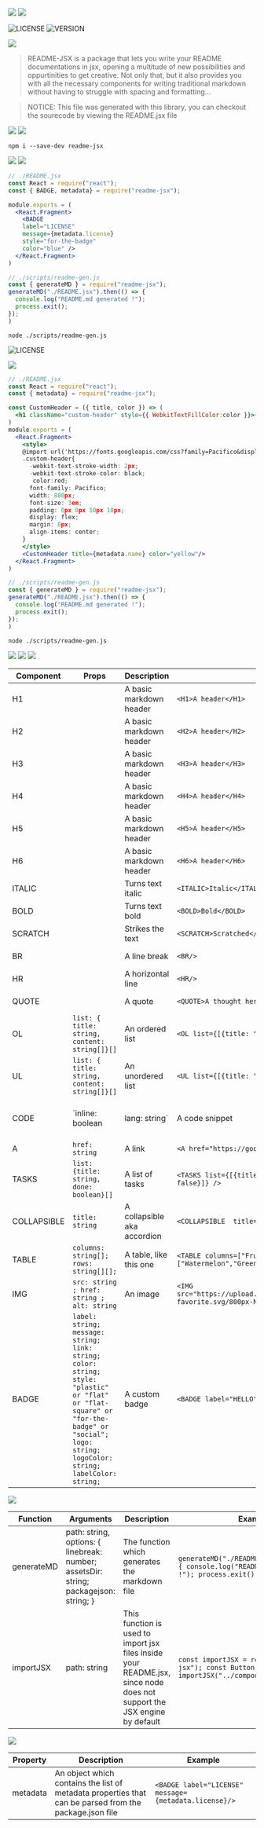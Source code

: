 
<img src="./readme_assets/H1_0.png" />

<img src="./readme_assets/H1_1.png" />


![LICENSE](https://img.shields.io/static/v1?label=LICENSE&message=MIT&color=e91e63&style=for-the-badge&logo=&logoColor=violet&link=&labelColor=black)
![VERSION](https://img.shields.io/static/v1?label=VERSION&message=0.5.0&color=e91e63&style=for-the-badge&logo=&logoColor=violet&link=&labelColor=black)






<img src="./readme_assets/H1_2.png" />


> README-JSX is a package that lets you write your README documentations in jsx, opening a multitude of new possibilities and oppurtinities to get creative. Not only that, but it also provides you with all the necessary components for writing traditional markdown without having to struggle with spacing and formatting... 

> NOTICE: This file was generated with this library, you can checkout the sourecode by viewing the README.jsx file



<img src="./readme_assets/H1_3.png" />

<img src="./readme_assets/H1_4.png" />


`npm i --save-dev readme-jsx`



<img src="./readme_assets/H1_5.png" />

<img src="./readme_assets/H2_6.png" />


```jsx
// ./README.jsx
const React = require("react");
const { BADGE, metadata} = require("readme-jsx");

module.exports = (
  <React.Fragment>
    <BADGE 
    label="LICENSE" 
    message={metadata.license} 
    style="for-the-badge" 
    color="blue" />
  </React.Fragment>
)
```




```jsx
// ./scripts/readme-gen.js
const { generateMD } = require("readme-jsx");
generateMD("./README.jsx").then(() => {
  console.log("README.md generated !");
  process.exit();
});
)
```




`node ./scripts/readme-gen.js`




![LICENSE](https://img.shields.io/static/v1?label=LICENSE&message=MIT&color=blue&style=for-the-badge&logo=&logoColor=violet&link=&labelColor=black)



<img src="./readme_assets/H2_7.png" />


```jsx
// ./README.jsx
const React = require("react");
const { metadata} = require("readme-jsx");

const CustomHeader = ({ title, color }) => (
  <h1 className="custom-header" style={{ WebkitTextFillColor:color }}>{title}</h1>
)
module.exports = (
  <React.Fragment>
    <style>
    @import url('https://fonts.googleapis.com/css?family=Pacifico&display=swap');
    .custom-header{
      -webkit-text-stroke-width: 2px;
      -webkit-text-stroke-color: black;
       color:red;
      font-family: Pacifico;
      width: 880px;
      font-size: 3em;
      padding: 0px 0px 10px 10px;
      display: flex;
      margin: 0px;
      align-items: center;
    }
    </style>
    <CustomHeader title={metadata.name} color="yellow"/>
  </React.Fragment>
)
```




```jsx
// ./scripts/readme-gen.js
const { generateMD } = require("readme-jsx");
generateMD("./README.jsx").then(() => {
  console.log("README.md generated !");
  process.exit();
});
)
```




`node ./scripts/readme-gen.js`



<img src="./readme_assets/H1_8.png" />

<img src="./readme_assets/H1_9.png" />

<img src="./readme_assets/H2_10.png" />


| Component | Props | Description | Example | Preview |
| ------------- | ------------- | ------------- | ------------- | ------------- |
| H1 |  | A basic markdown header | `<H1>A header</H1>` | # A header | 
| H2 |  | A basic markdown header | `<H2>A header</H2>` | ## A header | 
| H3 |  | A basic markdown header | `<H3>A header</H3>` | ### A header | 
| H4 |  | A basic markdown header | `<H4>A header</H4>` | #### A header | 
| H5 |  | A basic markdown header | `<H5>A header</H5>` | ##### A header | 
| H6 |  | A basic markdown header | `<H6>A header</H6>` | ##### A header | 
| ITALIC |  | Turns text italic | `<ITALIC>Italic</ITALIC>` | *Italic* | 
| BOLD |  | Turns text bold | `<BOLD>Bold</BOLD>` | **Bold** | 
| SCRATCH |  | Strikes the text | `<SCRATCH>Scratched</SCRATCH>` | ~~Scratched~~ | 
| BR |  | A line break | `<BR/>` | Doesn't show inside a table | 
| HR |  | A horizontal line | `<HR/>` | --- | 
| QUOTE |  | A quote | `<QUOTE>A thought here</QUOTE>` | Doesn't show inside a table | 
| OL | `list: { title: string, content: string[]}[]` | An ordered list | `<OL list={[{title: "First item", content: ["Lorem ipsum","Lorem ipsum"]}]} />` | Doesn't show inside a table | 
| UL | `list: { title: string, content: string[]}[]` | An unordered list | `<UL list={[{title: "First item", content: ["Lorem ipsum","Lorem ipsum"]}]} />` | Doesn't show inside a table | 
| CODE | `inline: boolean|lang: string` | A code snippet | `<CODE lang="shell">{"npm i readme-jsx"}</CODE>` | `npm i readme-jsx` | 
| A | `href: string` | A link | `<A href="https://google.com">Click me</A>` | [Click me](https://google.com) | 
| TASKS | `list: {title: string, done: boolean}[]` | A list of tasks | `<TASKS list={[{title: "Refactor", done: false}, {title: "Go to sleep", done: false}]} />` | Doesn't show inside a table | 
| COLLAPSIBLE | `title: string` | A collapsible aka accordion | `<COLLAPSIBLE  title="Show the content">The content</COLLAPSIBLE>` | <details><summary>Show the content</summary>The content</details> | 
| TABLE | `columns: string[]; rows: string[][];` | A table, like this one | `<TABLE columns=["Fruit", "Color"]  rows={[["Banana", "Yellow"],["Watermelon","Green"]]}/>` | Doesn't show inside a table | 
| IMG | `src: string ; href: string ; alt: string` | An image | `<IMG src="https://upload.wikimedia.org/wikipedia/commons/thumb/c/cd/Nuvola_emblem-favorite.svg/800px-Nuvola_emblem-favorite.svg.png"/>` | <img alt="" src="https://upload.wikimedia.org/wikipedia/commons/thumb/c/cd/Nuvola_emblem-favorite.svg/800px-Nuvola_emblem-favorite.svg.png" /> | 
| BADGE | `label: string; message: string; link: string; color: string; style: "plastic" or "flat" or "flat-square" or "for-the-badge" or "social"; logo: string; logoColor: string; labelColor: string;` | A custom badge | `<BADGE label="HELLO" message="WORLD" style="for-the-badge" color="orange" />` | ![HELLO](https://img.shields.io/static/v1?label=HELLO&message=WORLD&color=orange&style=for-the-badge&logo=&logoColor=violet&link=&labelColor=black) |




<img src="./readme_assets/H2_11.png" />


| Function | Arguments | Description | Example |
| ------------- | ------------- | ------------- | ------------- |
| generateMD | path: string, options: { linebreak: number; assetsDir: string; packagejson: string; } | The function which generates the markdown file | `generateMD("./README.jsx").then(() => { console.log("README.md generated !"); process.exit(); });` | 
| importJSX | path: string | This function is used to import jsx files inside your README.jsx, since node does not support the JSX engine by default | `const importJSX = require("import-jsx"); const Button = importJSX("../components/Button.jsx");` |




<img src="./readme_assets/H2_12.png" />


| Property | Description | Example |
| ------------- | ------------- | ------------- |
| metadata | An object which contains the list of metadata properties that can be parsed from the package.json file | `<BADGE label="LICENSE" message={metadata.license}/>` |



